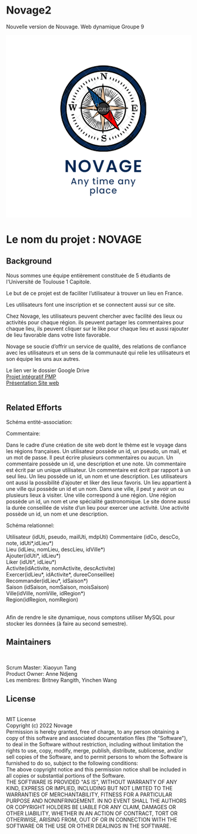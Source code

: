 # Novage2

Nouvelle version de Nouvage.
Web dynamique
Groupe 9


<img src="https://github.com/NovageG9/Novage2/blob/main/static/assets/images/logo2.png" alt="Your logo" title="Your logo"  />
<h1>Le nom du projet : NOVAGE</h1>




<H2>Background </H2>
Nous sommes une équipe entièrement constituée de 5 étudiants de l'Université de Toulouse 1 Capitole.<BR>

Le  but de ce projet est de faciliter l’utilisateur à trouver un lieu en France. <BR>

Les utilisateurs font une inscription et se connectent aussi sur ce site.<BR>

Chez Novage, les utilisateurs peuvent chercher avec facilité des lieux ou activités pour chaque région. ils peuvent partager les commentaires pour chaque lieu, ils peuvent  cliquer sur le like pour chaque lieu et aussi  rajouter de lieu favorable dans votre liste favorable.<BR>

Novage se  soucie d’offrir un service de qualité, des relations de confiance avec les utilisateurs et un sens de la communauté qui relie les utilisateurs et son équipe les uns aux autres. <BR>

Le lien ver le dossier Google Drive<BR>
<a href="https://docs.google.com/document/d/1yaC2_GxFr_GqfbpzW52bTUE6nbzf5xGNFtNh3AwWcWk/edit">Projet intégratif PMP</a><BR>
<a href="https://docs.google.com/presentation/d/1v5jUCV6jYN82gGwspAWEhQjGHpqWLswcL1h73yc1RMg/edit#slide=id.g1b9369e2784_2_82">Présentation Site web</a><BR>
<BR>

<H2>Related Efforts</H2>

Schéma entité-association:<BR>



Commentaire: <BR>

Dans le cadre d’une création de site web dont le thème est le voyage dans les régions françaises.
Un utilisateur possède un id, un pseudo, un mail, et un mot de passe. Il peut écrire plusieurs commentaires ou aucun. Un commentaire possède un id, une description et une note. Un commentaire est écrit par un unique utilisateur. Un commentaire est écrit par rapport à un seul lieu. Un lieu possède un id, un nom et une description. Les utilisateurs ont aussi la possibilité d’ajouter et liker des lieux favoris. Un lieu appartient à une ville qui possède un id et un nom. Dans une ville, il peut y avoir un ou plusieurs lieux à visiter. Une ville correspond à une région. Une région possède un id, un nom et une spécialité gastronomique. Le site donne aussi la durée conseillée de visite d’un lieu pour exercer une activité. Une activité possède un id, un nom et une description. <BR>

Schéma relationnel:<BR>

Utilisateur (idUti, pseudo, mailUti, mdpUti)
Commentaire (idCo, descCo, note, idUti*,idLieu*)<BR>
Lieu (idLieu, nomLieu, descLieu, idVille*)<BR>
Ajouter(idUti*, idLieu*)<BR>
Liker (idUti*, idLieu*)<BR>
Activite(idActivite, nomActivite, descActivite)<BR>
Exercer(idLieu*, idActivite*, dureeConseillee)<BR>
Recommander(idLieu*, idSaison*)<BR>
Saison (idSaison, nomSaison, moisSaison)<BR>
Ville(idVille, nomVille, idRegion*)<BR>
Region(idRegion, nomRegion)

<BR>
Afin de rendre le site dynamique, nous comptons utiliser MySQL pour stocker les données (à faire au second semestre).  
<BR>

<H2>Maintainers</H2><BR>

Scrum Master: Xiaoyun Tang<BR>
Product Owner: Anne Ndjeng<BR>
Les membres: Britney Rangith, Yinchen Wang<BR>

<H2>License</H2>
<BR>
MIT License
<BR>
Copyright (c) 2022 Novage
<BR>
Permission is hereby granted, free of charge, to any person obtaining a copy
of this software and associated documentation files (the "Software"), to deal
in the Software without restriction, including without limitation the rights
to use, copy, modify, merge, publish, distribute, sublicense, and/or sell
copies of the Software, and to permit persons to whom the Software is
furnished to do so, subject to the following conditions:
<BR>
The above copyright notice and this permission notice shall be included in all
copies or substantial portions of the Software.
<BR>
THE SOFTWARE IS PROVIDED "AS IS", WITHOUT WARRANTY OF ANY KIND, EXPRESS OR
IMPLIED, INCLUDING BUT NOT LIMITED TO THE WARRANTIES OF MERCHANTABILITY,
FITNESS FOR A PARTICULAR PURPOSE AND NONINFRINGEMENT. IN NO EVENT SHALL THE
AUTHORS OR COPYRIGHT HOLDERS BE LIABLE FOR ANY CLAIM, DAMAGES OR OTHER
LIABILITY, WHETHER IN AN ACTION OF CONTRACT, TORT OR OTHERWISE, ARISING FROM,
OUT OF OR IN CONNECTION WITH THE SOFTWARE OR THE USE OR OTHER DEALINGS IN THE
SOFTWARE.








